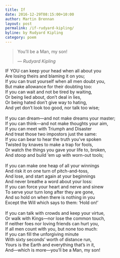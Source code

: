 ```yaml
---
title: If
date: 2016-12-29T08:15:00+10:00
author: Martin Brennan
layout: post
permalink: /if-rudyard-kipling/
byline: by Rudyard Kipling
category: poem
---
```


<blockquote class="hero"><p>You’ll be a Man, my son!</p><cite>— Rudyard Kipling</cite></blockquote>

<span class="first-letter">I</span>F YOU can keep your head when all about you<br />
Are losing theirs and blaming it on you;<br />
If you can trust yourself when all men doubt you,<br />
But make allowance for their doubting too:<br />
If you can wait and not be tired by waiting,<br />
Or being lied about, don’t deal in lies,<br />
Or being hated don’t give way to hating,<br />
And yet don’t look too good, nor talk too wise;<br />
<br />
If you can dream—and not make dreams your master;<br />
If you can think—and not make thoughts your aim,<br />
If you can meet with Triumph and Disaster<br />
And treat those two impostors just the same:<br />
If you can bear to hear the truth you’ve spoken<br />
Twisted by knaves to make a trap for fools,<br />
Or watch the things you gave your life to, broken,<br />
And stoop and build ’em up with worn-out tools;<br />
<br />
If you can make one heap of all your winnings<br />
And risk it on one turn of pitch-and-toss,<br />
And lose, and start again at your beginnings<br />
And never breathe a word about your loss:<br />
If you can force your heart and nerve and sinew<br />
To serve your turn long after they are gone,<br />
And so hold on when there is nothing in you<br />
Except the Will which says to them: ‘Hold on!’<br />
<br />
If you can talk with crowds and keep your virtue,<br />
Or walk with Kings—nor lose the common touch,<br />
If neither foes nor loving friends can hurt you,<br />
If all men count with you, but none too much:<br />
If you can fill the unforgiving minute<br />
With sixty seconds’ worth of distance run,<br />
Yours is the Earth and everything that’s in it,<br />
And—which is more—you’ll be a Man, my son!<br />